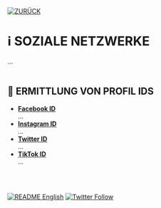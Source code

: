 <div align="left">
  <a href="https://github.com/ot2i7ba/OSINT/blob/main/de/"><img alt="ZURÜCK" src="https://img.shields.io/badge/ZURÜCK-lightgrey.svg?style=for-the-badge"></a>
</div>

# ℹ️ SOZIALE NETZWERKE
...<br/><br/>

## 📑 ERMITTLUNG VON PROFIL IDS
- **[Facebook ID](https://lookup-id.com/# "Facebook ID")**<br/>
...
- **[Instagram ID](https://codeofaninja.com/tools/find-instagram-user-id/ "Instagram ID")**<br/>
...
- **[Twitter ID](https://tweeterid.com/ "Twitter ID")**<br/>
...
- **[TikTok ID](https://www.instafollowers.co/find-tiktok-user-id "TikTok ID")**<br/>
...

<br/><br/>
<div align="left">
  <a href="https://github.com/ot2i7ba/OSINT/blob/main/en/README.md"><img alt="README English" src="https://img.shields.io/badge/README-English-lightgrey.svg?style=for-the-badge"></a>
  <a href="https://twitter.com/intent/follow?screen_name=ot2i7ba"><img alt="Twitter Follow" src="https://img.shields.io/twitter/follow/ot2i7ba?logo=twitter&logoColor=white&style=for-the-badge"></a>
</div>
